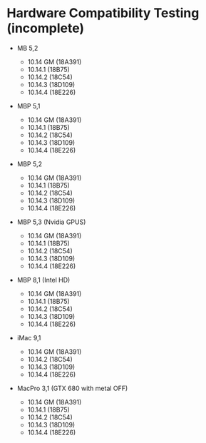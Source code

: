 # Hardware Compatibility Testing (incomplete)

- MB 5,2
  - 10.14 GM (18A391)
  - 10.14.1 (18B75)
  - 10.14.2 (18C54)
  - 10.14.3 (18D109)
  - 10.14.4 (18E226)

- MBP 5,1
  - 10.14 GM (18A391)
  - 10.14.1 (18B75)
  - 10.14.2 (18C54)
  - 10.14.3 (18D109)
  - 10.14.4 (18E226)

- MBP 5,2
  - 10.14 GM (18A391)
  - 10.14.1 (18B75)
  - 10.14.2 (18C54)
  - 10.14.3 (18D109)
  - 10.14.4 (18E226)

- MBP 5,3 (Nvidia GPUS)
  - 10.14 GM (18A391)
  - 10.14.1 (18B75)
  - 10.14.2 (18C54)
  - 10.14.3 (18D109)
  - 10.14.4 (18E226)

- MBP 8,1 (Intel HD)
  - 10.14 GM (18A391)
  - 10.14.1 (18B75)
  - 10.14.2 (18C54)
  - 10.14.3 (18D109)
  - 10.14.4 (18E226)

- iMac 9,1
  - 10.14 GM (18A391)
  - 10.14.2 (18C54)
  - 10.14.3 (18D109)
  - 10.14.4 (18E226)

- MacPro 3,1 (GTX 680 with metal OFF)
  - 10.14 GM (18A391)
  - 10.14.1 (18B75)
  - 10.14.2 (18C54)
  - 10.14.3 (18D109)
  - 10.14.4 (18E226)
